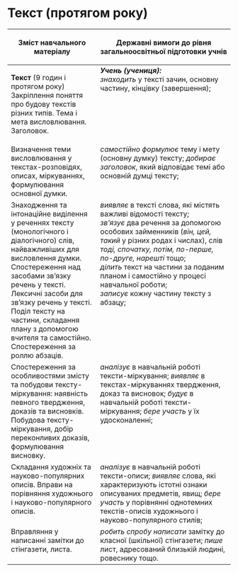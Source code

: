 # Текст (протягом року)
<table>
<thead>
  <tr>
    <th width="40%" align="center"><p>Зміст навчального матеріалу</p></td>
    <th width="60%" align="center"><p>Державні вимоги до рівня загальноосвітньої підготовки учнів</p></td>
  </tr>
</thead>
<tbody>
  <tr>
    <td width="40%" style="vertical-align:top !important;">
    <p><b>Текст</b> (9 годин і протягом року)<br>
Закріплення поняття про будову текстів різних типів. Тема і мета висловлювання. Заголовок.<br></td>
    <td width="60%" style="vertical-align:top !important;">
<i><b>Учень (учениця):</b></i><br>
<i>знаходить</i> у тексті зачин, основну частину, кінцівку (завершення);<br></td>
  </tr>
  <tr>
    <td width="40%" style="vertical-align:top !important;">
Визначення теми висловлювання у текстах-розповідях, описах, міркуваннях, формулювання основної думки.</td>
    <td width="60%" style="vertical-align:top !important;">
<i>самостійно формулює</i> тему і мету (основну думку) тексту; <i>добирає заголовок</i>, який відповідає темі або основній думці тексту;</td>
  </tr>
  <tr>
    <td width="40%" style="vertical-align:top !important;">
Знаходження та інтонаційне виділення у реченнях тексту (монологічного і діалогічного) слів, найважливіших для висловлення думки. Спостереження над засобами зв’язку речень у тексті. Лексичні засоби для зв’язку речень у тексті.
Поділ тексту на частини, складання плану з допомогою вчителя та самостійно.<br>
Спостереження за роллю абзаців. <br></td>
    <td width="60%" style="vertical-align:top !important;">
<i>виявляє</i> в тексті слова, які містять важливі відомості тексту;<br>
<i>зв’язує</i> два речення за допомогою особових займенників (<i>він, цей, такий</i> у різних родах і числах), слів <i>тоді, спочатку, потім, по-перше, по-друге, нарешті</i> тощо; <br>
<i>ділить</i> текст на частини за поданим планом і самостійно у процесі навчальної роботи;<br>
<i>записує</i> кожну частину тексту з абзацу;<br></td>
  </tr>
  <tr>
    <td width="40%" style="vertical-align:top !important;">
Спостереження за особливостями змісту та побудови тексту-міркування: наявність певного твердження, доказів та висновків.
Побудова тексту-міркування, добір переконливих доказів, формулювання висновку.</td>
    <td width="60%" style="vertical-align:top !important;">
<i>аналізує</i> в навчальній роботі тексти-міркування; <i>виявляє</i> в текстах-міркуваннях твердження, доказ та висновок; <i>будує</i> в навчальній роботі тексти-міркування; <i>бере участь</i> у їх удосконаленні;</td>
  </tr>
  <tr>
    <td width="40%" style="vertical-align:top !important;">
Складання художніх та науково-популярних описів. Вправи на порівняння художнього і науково-популярного описів.</td>
    <td width="60%" style="vertical-align:top !important;">
<i>аналізує</i> в навчальній роботі тексти-описи; <i>виявляє</i> слова, які характеризують істотні ознаки описуваних предметів, явищ; <i>бере участь</i> у порівнянні однотемних текстів-описів художнього і науково-популярного стилів;</td>
  </tr>
  <tr>
    <td width="40%" style="vertical-align:top !important;">
Вправляння у написанні замітки до стінгазети, листа.</td>
    <td width="60%" style="vertical-align:top !important;">
<i>робить спробу написати</i> замітку до класної (шкільної) стінгазети; <i>пише</i> лист, адресований близькій людині, ровеснику тощо.</td>
  </tr>
</tbody>
</table>